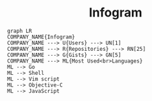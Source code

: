 <h1 align="center">Infogram</h1>

```mermaid
graph LR
COMPANY_NAME{Infogram}
COMPANY_NAME ---> U{Users} ---> UN[1]
COMPANY_NAME ---> R{Repositories} ---> RN[25]
COMPANY_NAME ---> G{Gists} ---> GN[5]
COMPANY_NAME ---> ML{Most Used<br>Languages}
ML --> Go
ML --> Shell
ML --> Vim script
ML --> Objective-C
ML --> JavaScript
```
